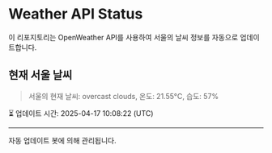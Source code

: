 
# Weather API Status

이 리포지토리는 OpenWeather API를 사용하여 서울의 날씨 정보를 자동으로 업데이트합니다.

## 현재 서울 날씨
> 서울의 현재 날씨: overcast clouds, 온도: 21.55°C, 습도: 57%

⏳ 업데이트 시간: 2025-04-17 10:08:22 (UTC)

---
자동 업데이트 봇에 의해 관리됩니다.
